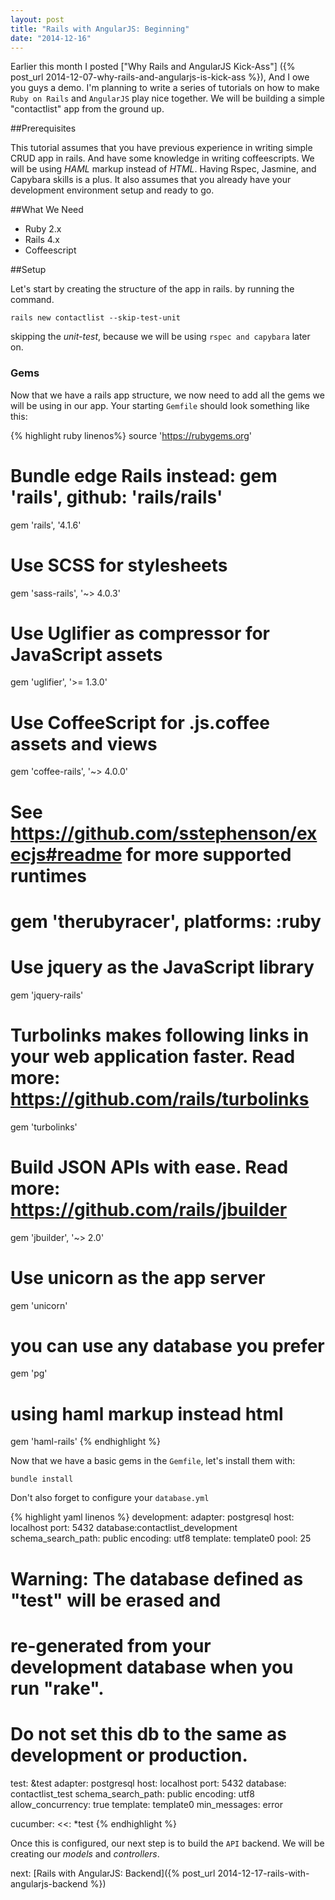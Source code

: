 ```yaml
---
layout: post
title: "Rails with AngularJS: Beginning"
date: "2014-12-16"
---
```


Earlier this month I posted ["Why Rails and AngularJS Kick-Ass"] ({% post_url 2014-12-07-why-rails-and-angularjs-is-kick-ass %}), And  I owe you guys a demo. I'm planning to write a series of tutorials  on how to make `Ruby on Rails` and   `AngularJS` play nice together. We will be building a simple "contactlist" app from the ground up.

##Prerequisites

This tutorial assumes that you have previous experience in writing simple CRUD app in rails. And have some knowledge in writing coffeescripts. We will be using *HAML* markup instead of *HTML*. Having Rspec, Jasmine, and Capybara skills is a plus. It also assumes that you already have your development environment setup and ready to go.

##What We Need

  * Ruby 2.x
  * Rails 4.x
  * Coffeescript

##Setup

Let's start by creating the structure of the app in rails. by running the command.

`rails new contactlist --skip-test-unit`

skipping the *unit-test*, because we will be using  `rspec and capybara` later on.

### Gems

Now that we have a rails app structure, we now need to add all the gems we will be using in our app.  Your starting `Gemfile` should look something like this:

{% highlight ruby linenos%}
source 'https://rubygems.org'
# Bundle edge Rails instead: gem 'rails', github: 'rails/rails'
gem 'rails', '4.1.6'
# Use SCSS for stylesheets
gem 'sass-rails', '~> 4.0.3'
# Use Uglifier as compressor for JavaScript assets
gem 'uglifier', '>= 1.3.0'
# Use CoffeeScript for .js.coffee assets and views
gem 'coffee-rails', '~> 4.0.0'
# See https://github.com/sstephenson/execjs#readme for more supported runtimes
# gem 'therubyracer',  platforms: :ruby

# Use jquery as the JavaScript library
gem 'jquery-rails'
# Turbolinks makes following links in your web application faster. Read more: https://github.com/rails/turbolinks
gem 'turbolinks'
# Build JSON APIs with ease. Read more: https://github.com/rails/jbuilder
gem 'jbuilder', '~> 2.0'
# Use unicorn as the app server
gem 'unicorn'
# you can use any database you prefer
gem 'pg'
# using haml markup instead html
gem 'haml-rails'
{% endhighlight %}

Now that we have a basic gems in the `Gemfile`, let's install them with:

`bundle install`

Don't also forget to configure your `database.yml`

{% highlight yaml linenos %}
development:
  adapter: postgresql
  host: localhost
  port: 5432
  database:contactlist_development
  schema_search_path: public
  encoding: utf8
  template: template0
  pool: 25

# Warning: The database defined as "test" will be erased and
# re-generated from your development database when you run "rake".
# Do not set this db to the same as development or production.
test: &test
  adapter: postgresql
  host: localhost
  port: 5432
  database: contactlist_test
  schema_search_path: public
  encoding: utf8
  allow_concurrency: true
  template: template0
  min_messages: error

cucumber:
  <<: *test
{% endhighlight %}

Once this is configured, our next step is to build the `API` backend. We will be creating our *models* and *controllers*.

next: [Rails with AngularJS: Backend]({% post_url 2014-12-17-rails-with-angularjs-backend %})

